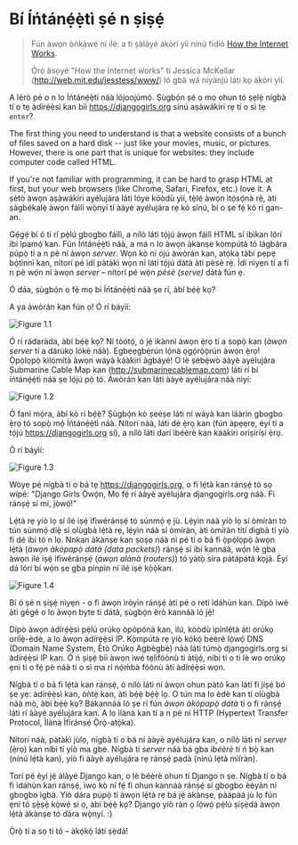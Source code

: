 # Bí Íńtánẹ́ẹ̀tì ṣé n ṣiṣẹ́

> Fún àwọn òǹkàwé ní ilé: a ti ṣàlàyé àkòrí yìí nínú fídíò [How the Internet Works](https://www.youtube.com/watch?v=oM9yAA09wdc).
> 
> Ọ̀rọ̀ àsọyé "How the Internet works" ti Jessica McKellar (http://web.mit.edu/jesstess/www/) ló gbà wá níyànjú láti kọ àkòrí yìí.

A lérò pé o n lo Íńtánẹ́ẹ̀tì náà lójoojúmọ́. Ṣùgbọ́n ṣé o mọ ohun tó ṣẹlẹ̀ nígbà tí o tẹ àdírẹ́ẹ̀sì kan bíi https://djangogirls.org sínú aṣàwákiri rẹ tí o sì tẹ `enter`?

The first thing you need to understand is that a website consists of a bunch of files saved on a hard disk -- just like your movies, music, or pictures. However, there is one part that is unique for websites: they include computer code called HTML.

If you're not familiar with programming, it can be hard to grasp HTML at first, but your web browsers (like Chrome, Safari, Firefox, etc.) love it. A ṣètò àwọn aṣàwákiri ayélujára láti lóye kóòdù yìí, tẹ̀lé àwọn ìtọ́sọ́nà rẹ̀, àti ṣàgbékalẹ̀ àwọn fáìlì wọ̀nyí tí ààyè ayélujára rẹ kó sínú, bí o ṣe fẹ́ kó rí gan-an.

Gẹ́gẹ́ bí ó ti rí pẹ̀lú gbogbo fáìlì, a nílò láti tọ́jú àwọn fáìlì HTML sí ibìkan lórí ibi ìpamọ́ kan. Fún Íńtánẹ́ẹ̀tì náà, a má n lo àwọn àkànṣe kọ̀mpútà tó lágbára púpọ̀ tí a n pè ní àwọn *server*. Wọn kò ní ojú àwòrán kan, atọ́ka tàbí pẹpẹ bọ́tìnnì kan, nítorí pé ìdí pàtàkì wọn ní láti tọ́jú dátà àti pèsè rẹ̀. Ìdí nìyẹn tí a fí n pè wọ́n ní àwọn *server* – nítorí pé wọ́n *pèsè (serve)* dátà fún ẹ.

Ó dáa, ṣùgbọ́n o fẹ́ mọ bí Íńtánẹ́ẹ̀tì náà ṣe rí, àbí bẹ́ẹ̀ kọ?

A ya àwòrán kan fún ọ! Ó rí báyìí:

![Figure 1.1](images/internet_1.png)

Ó rí rádaràda, àbí bẹ́ẹ̀ kọ? Ní tòótọ́, ó jẹ́ ìkànnì àwọn ẹ̀rọ tí a sopọ̀ kan (*àwọn server* tí a dárúkọ lókè náà). Ẹgbẹẹgbẹ̀rún lọ́nà ọgọ́rọ̀ọ̀rún àwọn ẹ̀rọ! Ọ̀pọ̀lọpọ̀ kìlómítà àwọn wáyà káàkiri àgbáyé! O lè ṣèbẹ̀wò ààyè ayélujára Submarine Cable Map kan (http://submarinecablemap.com) láti rí bí íńtánẹ́ẹ̀tì náà ṣe lọ́jú pọ̀ tó. Àwòrán kan láti ààyè ayélujára náà nìyí:

![Figure 1.2](images/internet_3.png)

Ó fani mọ́ra, àbí kò rí bẹ́ẹ̀? Ṣùgbọ́n kò ṣeéṣe láti ní wáyà kan láàrin gbogbo ẹ̀rọ tó sopọ̀ mọ́ Íńtánẹ́ẹ̀tì náà. Nítorí náà, láti dé ẹ̀rọ kan (fún àpẹẹrẹ, èyí tí a tọ́jú https://djangogirls.org sí), a nílò láti darí ìbéèrè kan káàkiri oríṣiríṣi ẹ̀rọ.

Ó rí báyìí:

![Figure 1.3](images/internet_2.png)

Wòye pé nígbà tí o bá tẹ https://djangogirls.org, o fi lẹ́tà kan ránṣẹ́ tó sọ wípé: "Django Girls Ọ̀wọ́n, Mo fẹ́ rí ààyè ayélujára djangogirls.org náà. Fi ránṣẹ́ sí mi, jọ̀wọ́!"

Lẹ́tà rẹ yíò lọ sí ilé iṣẹ́ ìfìwéránṣẹ́ tó súnmọ́ ẹ jù. Lẹ́yìn náà yíò lọ sí òmíràn tó tún súnmọ́ díẹ̀ sí olùgbà lẹ́tà rẹ, lẹ́yìn náà sí òmíràn, àti òmíràn títí dìgbà tí yíò fi dé ibi tó n lọ. Nnkan àkànṣe kan ṣoṣo náà ni pé tí o bá fi ọ̀pọ̀lọpọ̀ àwọn lẹ́tà (*àwọn àkópapọ̀ dátà (data packets)*) ránṣẹ́ sí ibi kannáà, wọ́n lè gba àwọn ilé iṣẹ́ ìfìwéránṣẹ́ (*àwọn alànà (routers)*) tó yàtọ̀ síra pátápátá kọjá. Èyí dá lórí bí wọ́n ṣe gba pínpín ní ilé iṣé kọ̀ọ̀kan.

![Figure 1.4](images/internet_4.png)

Bí ó ṣé n ṣiṣẹ́ nìyẹn - o fi àwọn ìròyìn ránṣẹ́ àti pé o retí ìdáhùn kan. Dípò ìwé àti gègé o lo àwọn byte ti dátà, ṣùgbọ́n èrò kannáà ló jẹ́!

Dípò àwọn àdírẹ́ẹ̀sì pẹ̀lú orúkọ òpópónà kan, ìlú, kóòdù ìpínlẹ́tà àti orúkọ orílẹ̀-èdè, a lo àwọn àdírẹ́ẹ̀sì IP. Kọ̀mpútà rẹ yíò kọ́kọ́ béèrè lọ́wọ́ DNS (Domain Name System, Ètò Orúkọ Agbègbè) náà láti túmọ̀ djangogirls.org sí àdírẹ́ẹ̀sì IP kan. Ó ń ṣiṣẹ́ bíi àwọn ìwé tẹlifóònù ti àtijọ́, níbi tí o ti lè wo orúkọ ẹni tí o fẹ́ pè náà tí o sì ma rí nọ́ḿbà fóònù àti àdírẹ́ẹ̀sì wọn.

Nígbà tí o bá fi lẹ́tà kan ránṣẹ́, ó nílò láti ní àwọn ohun pàtó kan láti fi jíṣẹ́ bó ṣe yẹ: àdírẹ́ẹ̀sì kan, òǹtẹ̀ kan, àti bẹ́ẹ̀ bẹ́ẹ̀ lọ. O tún ma lo èdè kan tí olùgbà náà mọ̀, àbí bẹ́ẹ̀ kọ? Bákannáà ló ṣe rí fún *àwọn àkópapọ̀ dátà* tí o fi ránṣẹ́ láti rí ààyè ayélujára kan. A lo ìlànà kan tí a n pè ní HTTP (Hypertext Transfer Protocol, Ìlànà Ìfiránṣẹ́ Ọ̀rọ̀-atọ̀ka).

Nítorí náà, pàtàkì jùlọ, nígbà tí o bá ní ààyè ayélujára kan, o nílò láti ní *server* (ẹ̀rọ) kan níbi tí yíò ma gbé. Nígbà tí *server* náà bá gba *ìbéèrè* tí ń bọ̀ kan (nínú lẹ́tà kan), yíò fi ààyè ayélujára rẹ ránṣẹ́ padà (nínú lẹ́tà mìíràn).

Torí pé èyí jẹ́ àlàyé Django kan, o lè béèrè ohun tí Django n ṣe. Nígbà tí o bá fi ìdáhùn kan ránṣẹ́, ìwọ kò ní fẹ́ fi ohun kannáà ránṣẹ́ sí gbogbo èèyàn ní gbogbo ìgbà. Yíò dára púpọ̀ tí àwọn lẹ́tà rẹ bá jẹ́ àkànṣe, pàápàá jù lọ fún ẹni tó ṣẹ̀ṣẹ̀ kọ̀wé sí ọ, àbí bẹ́ẹ̀ kọ? Django yíò ràn ọ lọ́wọ́ pẹ̀lú ṣíṣẹ̀dá àwọn lẹ́tà àkànṣe tó dára wọ̀nyí. :)

Ọ̀rọ̀ tí a sọ ti tó – àkọ́kọ́ láti ṣẹ̀dá!